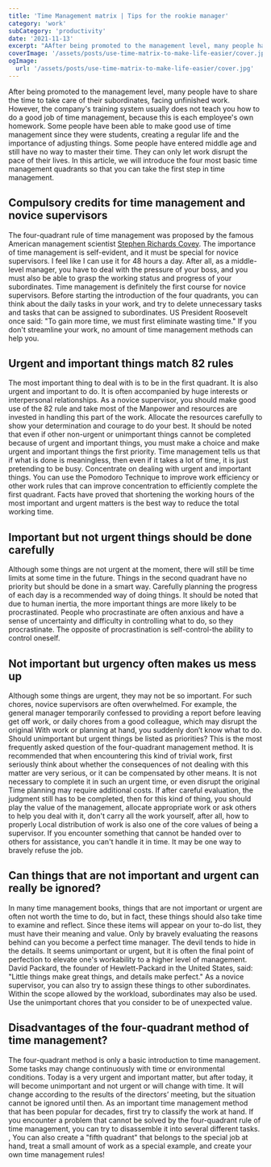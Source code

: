 ```yaml
---
title: 'Time Management matrix | Tips for the rookie manager'
category: 'work'
subCategory: 'productivity'
date: '2021-11-13'
excerpt: "AAfter being promoted to the management level, many people have to share the time to take care of their subordinates, facing unfinished work. However, the company's training system usually does not teach you how to do a good job of time management, because this is each employee's own homework..."
coverImage: '/assets/posts/use-time-matrix-to-make-life-easier/cover.jpg'
ogImage:
  url: '/assets/posts/use-time-matrix-to-make-life-easier/cover.jpg'
---
```


After being promoted to the management level, many people have to share the time to take care of their subordinates, facing unfinished work. However, the company's training system usually does not teach you how to do a good job of time management, because this is each employee's own homework.
Some people have been able to make good use of time management since they were students, creating a regular life and the importance of adjusting things. Some people have entered middle age and still have no way to master their time. They can only let work disrupt the pace of their lives. In this article, we will introduce the four most basic time management quadrants so that you can take the first step in time management.

## Compulsory credits for time management and novice supervisors

The four-quadrant rule of time management was proposed by the famous American management scientist [Stephen Richards Covey](https://en.wikipedia.org/wiki/Stephen_Covey). The importance of time management is self-evident, and it must be special for novice supervisors. I feel like I can use it for 48 hours a day. After all, as a middle-level manager, you have to deal with the pressure of your boss, and you must also be able to grasp the working status and progress of your subordinates. Time management is definitely the first course for novice supervisors.
Before starting the introduction of the four quadrants, you can think about the daily tasks in your work, and try to delete unnecessary tasks and tasks that can be assigned to subordinates. US President Roosevelt once said: "To gain more time, we must first eliminate wasting time." If you don't streamline your work, no amount of time management methods can help you.

## Urgent and important things match 82 rules

The most important thing to deal with is to be in the first quadrant. It is also urgent and important to do. It is often accompanied by huge interests or interpersonal relationships. As a novice supervisor, you should make good use of the 82 rule and take most of the Manpower and resources are invested in handling this part of the work. Allocate the resources carefully to show your determination and courage to do your best.
It should be noted that even if other non-urgent or unimportant things cannot be completed because of urgent and important things, you must make a choice and make urgent and important things the first priority. Time management tells us that if what is done is meaningless, then even if it takes a lot of time, it is just pretending to be busy.
Concentrate on dealing with urgent and important things. You can use the Pomodoro Technique to improve work efficiency or other work rules that can improve concentration to efficiently complete the first quadrant. Facts have proved that shortening the working hours of the most important and urgent matters is the best way to reduce the total working time.

## Important but not urgent things should be done carefully

Although some things are not urgent at the moment, there will still be time limits at some time in the future. Things in the second quadrant have no priority but should be done in a smart way. Carefully planning the progress of each day is a recommended way of doing things.
It should be noted that due to human inertia, the more important things are more likely to be procrastinated. People who procrastinate are often anxious and have a sense of uncertainty and difficulty in controlling what to do, so they procrastinate. The opposite of procrastination is self-control-the ability to control oneself.

## Not important but urgency often makes us mess up

Although some things are urgent, they may not be so important. For such chores, novice supervisors are often overwhelmed. For example, the general manager temporarily confessed to providing a report before leaving get off work, or daily chores from a good colleague, which may disrupt the original With work or planning at hand, you suddenly don’t know what to do.
Should unimportant but urgent things be listed as priorities? This is the most frequently asked question of the four-quadrant management method. It is recommended that when encountering this kind of trivial work, first seriously think about whether the consequences of not dealing with this matter are very serious, or it can be compensated by other means. It is not necessary to complete it in such an urgent time, or even disrupt the original Time planning may require additional costs.
If after careful evaluation, the judgment still has to be completed, then for this kind of thing, you should play the value of the management, allocate appropriate work or ask others to help you deal with it, don't carry all the work yourself, after all, how to properly Local distribution of work is also one of the core values ​​of being a supervisor. If you encounter something that cannot be handed over to others for assistance, you can't handle it in time. It may be one way to bravely refuse the job.

## Can things that are not important and urgent can really be ignored?

In many time management books, things that are not important or urgent are often not worth the time to do, but in fact, these things should also take time to examine and reflect. Since these items will appear on your to-do list, they must have their meaning and value. Only by bravely evaluating the reasons behind can you become a perfect time manager.
The devil tends to hide in the details. It seems unimportant or urgent, but it is often the final point of perfection to elevate one's workability to a higher level of management. David Packard, the founder of Hewlett-Packard in the United States, said: "Little things make great things, and details make perfect." As a novice supervisor, you can also try to assign these things to other subordinates. Within the scope allowed by the workload, subordinates may also be used. Use the unimportant chores that you consider to be of unexpected value.

## Disadvantages of the four-quadrant method of time management?

The four-quadrant method is only a basic introduction to time management. Some tasks may change continuously with time or environmental conditions. Today is a very urgent and important matter, but after today, it will become unimportant and not urgent or will change with time. It will change according to the results of the directors’ meeting, but the situation cannot be ignored until then.
As an important time management method that has been popular for decades, first try to classify the work at hand. If you encounter a problem that cannot be solved by the four-quadrant rule of time management, you can try to disassemble it into several different tasks. , You can also create a "fifth quadrant" that belongs to the special job at hand, treat a small amount of work as a special example, and create your own time management rules!
